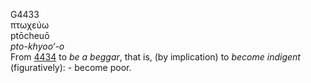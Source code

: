<body>
  <p>G4433<br>  πτωχεύω  <br> ptōcheuō  <br><i>pto-khyoo‘-o </i><br>From <a href="g4434.htm">4434</a>  to <i>be</i> <i>a</i> <i>beggar</i>, that is, (by implication) to <i>become</i> <i>indigent</i> (figuratively): - become poor.<br></p>
 </body>